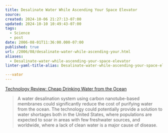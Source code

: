 ```yaml
---
title: Desalinate Water While Ascending Your Space Elevator
source: 
created: 2024-10-06 21:27:13-07:00
updated: 2024-10-10 10:49:43-07:00
tags:
  - Science
  - post
date: 2006-08-01T11:36:00.000-07:00
published: true
url: /2006/08/desalinate-water-while-ascending-your.html
aliases:
  - Desalinate-water-while-ascending-your-space-elevator
linter-yaml-title-alias: Desalinate-water-while-ascending-your-space-elevator

---vator
---
```



[Technology Review: Cheap Drinking Water from the Ocean](https://www.technologyreview.com/read_article.aspx?id=16977&ch=nanotech "Technology Review: Cheap Drinking Water from the Ocean")  
  

>   
> A water desalination system using carbon nanotube-based membranes could significantly reduce the cost of purifying water from the ocean. The technology could potentially provide a solution to water shortages both in the United States, where populations are expected to soar in areas with few freshwater sources, and worldwide, where a lack of clean water is a major cause of disease.
